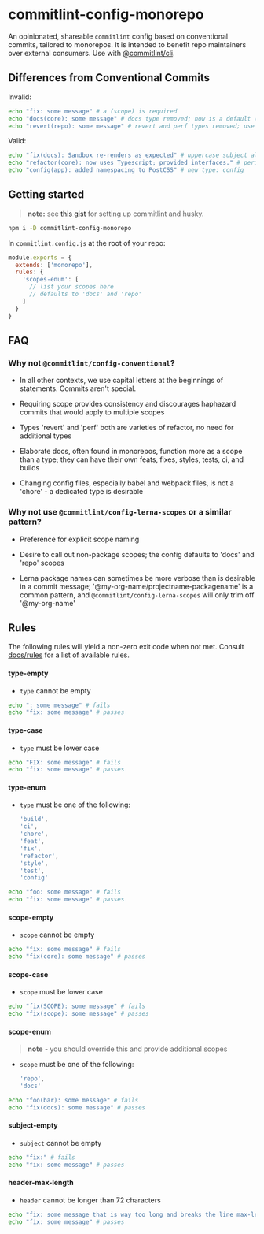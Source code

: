 # commitlint-config-monorepo

An opinionated, shareable `commitlint` config based on conventional commits, tailored to monorepos. It is intended to benefit repo maintainers over external consumers.
Use with [@commitlint/cli](https://npm.im/@commitlint/cli).

## Differences from Conventional Commits

Invalid:

```sh
echo "fix: some message" # a (scope) is required
echo "docs(core): some message" # docs type removed; now is a default (scope)
echo "revert(repo): some message" # revert and perf types removed; use refactor
```

Valid:

```sh
echo "fix(docs): Sandbox re-renders as expected" # uppercase subject allowed
echo "refactor(core): now uses Typescript; provided interfaces." # period allowed
echo "config(app): added namespacing to PostCSS" # new type: config
```

## Getting started

> **note:** see [this gist](https://gist.github.com/pskfyi/497fbcc10a0625c716d30995fe336947) for setting up commitlint and husky.

```sh
npm i -D commitlint-config-monorepo
```

In `commitlint.config.js` at the root of your repo:

```js
module.exports = {
  extends: ['monorepo'],
  rules: {
    'scopes-enum': [
      // list your scopes here
      // defaults to 'docs' and 'repo'
    ]
  }
}
```

## FAQ

### Why not `@commitlint/config-conventional`?

- In all other contexts, we use capital letters at the beginnings of statements. Commits aren't special.

- Requiring scope provides consistency and discourages haphazard commits that would apply to multiple scopes

- Types 'revert' and 'perf' both are varieties of refactor, no need for additional types

- Elaborate docs, often found in monorepos, function more as a scope than a type; they can have their own feats, fixes, styles, tests, ci, and builds

- Changing config files, especially babel and webpack files, is not a 'chore' - a dedicated type is desirable

### Why not use `@commitlint/config-lerna-scopes` or a similar pattern?

- Preference for explicit scope naming

- Desire to call out non-package scopes; the config defaults to 'docs' and 'repo' scopes

- Lerna package names can sometimes be more verbose than is desirable in a commit message; '@my-org-name/projectname-packagename' is a common pattern, and `@commitlint/config-lerna-scopes` will only trim off '@my-org-name'

## Rules

The following rules will yield a non-zero exit code when not met. Consult [docs/rules](https://conventional-changelog.github.io/commitlint/#/reference-rules) for a list of available rules.


#### type-empty
- `type` cannot be empty

```sh
echo ": some message" # fails
echo "fix: some message" # passes
```

#### type-case
- `type` must be lower case

```sh
echo "FIX: some message" # fails
echo "fix: some message" # passes
```

#### type-enum
- `type` must be one of the following:

  ```js
  'build',
  'ci',
  'chore',
  'feat',
  'fix',
  'refactor',
  'style',
  'test',
  'config'
  ```

```sh
echo "foo: some message" # fails
echo "fix: some message" # passes
```

#### scope-empty
- `scope` cannot be empty

```sh
echo "fix: some message" # fails
echo "fix(core): some message" # passes
```

#### scope-case
- `scope` must be lower case

```sh
echo "fix(SCOPE): some message" # fails
echo "fix(scope): some message" # passes
```

#### scope-enum
> **note** - you should override this and provide additional scopes

- `scope` must be one of the following:

  ```js
  'repo',
  'docs'
  ```

```sh
echo "foo(bar): some message" # fails
echo "fix(docs): some message" # passes
```

#### subject-empty
* `subject` cannot be empty

```sh
echo "fix:" # fails
echo "fix: some message" # passes
```

#### header-max-length
* `header` cannot be longer than 72 characters
```sh
echo "fix: some message that is way too long and breaks the line max-length by several characters" # fails
echo "fix: some message" # passes
```
